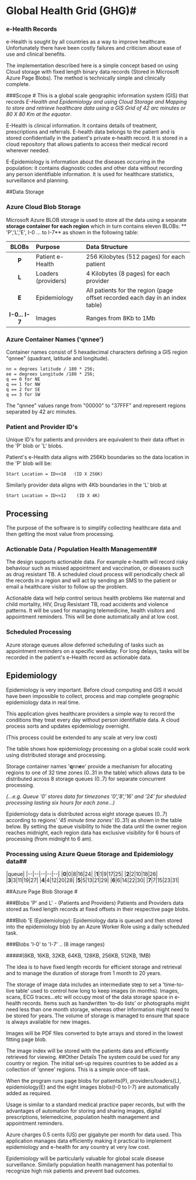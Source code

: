 # Global Health Grid (GHG)#

### e-Health Records ##
e-Health is sought by all countries as a way to improve healthcare. Unfortunately there have been costly failures and criticism about ease of use and clinical benefits. 

The implementation described here is a simple concept based on using Cloud storage with fixed length binary data records (Stored in Microsoft Azure Page Blobs). The method is technically simple and clinically complete.

###Scope #
This is a global scale geographic information system (GIS) that records *E-Health and Epidemiology and using Cloud Storage and Mapping to store and retrieve healthcare data using a GIS Grid of 42 arc minutes or 80 X 80 Km at the equator*.

E-Health is clinical information. It contains details of treatment, prescriptions and referrals. E-health data belongs to the patient and is stored confidentially in the patient's private e-health record. It is stored in a cloud repository that allows patients to access their medical record wherever needed. 

E-Epidemiology is information about the diseases occurring in the population: it contains diagnostic codes and other data without recording any person identifiable information. It is used for healthcare statistics, surveillance and planning.

##Data Storage   
### Azure Cloud Blob Storage ###

Microsoft Azure BLOB storage is used to store all the data using a separate **storage container for each region** which in turn contains eleven BLOBs: ** 'P','L','E', I-0 ... to I-7** as shown in the following table:

BLOBs|Purpose|Data Structure
:--:|:------------------------------|:------------------------|
**P** | Patient e-Health|256 Kilobytes (512 pages) for each patient
**L** | Loaders (providers)| 4 Kilobytes (8 pages) for each provider
**E** | Epidemiology|All patients for the region (page offset recorded each day in an index table)
**I-0... I-7**|Images| Ranges from 8Kb to 1Mb


### Azure Container Names ('qnnee') ### 

Container names consist of 5 hexadecimal characters defining a GIS region "qnnee" (quadrant, latitude and longitude).

    nn = degrees latitude / 180 * 256;
    ee = degrees Longitude /180 * 256;
    q == 0 for NE
    q == 1 for NW
    q == 2 for SE
    q == 3 for SW

The "qnnee" values range from "00000" to "37FFF" and represent regions separated by 42 arc minutes.

### Patient and Provider ID's ##

Unique ID's for patients and providers are equivalent to their data offset in the 'P' blob or 'L' blobs.

Patient's e-Health data aligns with 256Kb boundaries so the data location in the 'P' blob will be: 

    Start Location = ID<<18   (ID X 256K)

Similarly provider data aligns with 4Kb boundaries in the 'L' blob  at 

    Start Location = ID<<12    (ID X 4K)

## Processing ## 

The purpose of the software is to simplify collecting healthcare data and then getting the most value from processing.
 
### Actionable Data / Population Health Management##
The design supports actionable data. For example e-health will record risky behaviour such as missed appointment and vaccination, or diseases such as drug resistant TB. A scheduled cloud process will periodically check all the records in a region and will act by sending an SMS to the patient or email a healthcare visitor to follow up the problem.

Actionable data will help control serious health problems like maternal and child mortality, HIV, Drug Resistant TB, road accidents and violence patterns. It will be used for managing telemedicine, health visitors and appointment reminders. This will be done automatically and at low cost.

### Scheduled Processing ## 
Azure storage queues allow deferred scheduling of tasks such as appointment reminders on a specific weekday. For long delays, tasks will be recorded in the patient's e-Health record as actionable data.

## Epidemiology ## 
Epidemiology is very important. Before cloud computing and GIS it would have been impossible to collect, process and map complete geographic epidemiology data in real time.

This application gives healthcare providers a simple way to record the conditions they treat every day without person identifiable data. A cloud process sorts and updates epidemiology overnight. 

(This process could be extended to any scale at very low cost)

The table shows how epidemiology processing on a global scale could work using distributed storage and processing.

Storage container names '**q**nn**e**e' provide a mechanism for allocating regions to one of 32 time zones (0..31 in the table) which allows data to be distributed across 8 storage queues (0..7) for separate concurrent processing. 

*(...e.g. Queue '0' stores data for timezones '0','8','16' and '24' for sheduled processing lasting six hours for each zone...)*

Epidemiology data is distributed across eight storage queues (0..7) according to regions' *'45 minute time zones'* (0..31) as shown in the table below. By setting the queue visibility to hide the data until the owner region reaches midnight, each region data has exclusive visibility for 6 hours of processing (from midnight to 6 am). 

### Processing using Azure Queue Storage and Epidemiology data##

|queue|
|--|--|--|--|--|
|**0**|0|8|16|24|
|**1**|1|9|17|25|
|**2**|2|10|18|26|
|**3**|3|11|19|27|
|**4**|4|12|20|28|
|**5**|5|13|21|29|
|**6**|6|14|22|30|
|**7**|7|15|23|31|


##Azure Page Blob Storage #

###Blobs 'P' and L' - (Patients and Providers)
Patients and Providers data stored as fixed length records at fixed offsets in their respective page blobs.

###Blob 'E (Epidemiology):
Epidemiology data is queued and then stored into the epidemiology blob by an Azure Worker Role using a daily scheduled task. 

###Blobs 'I-0' to 'I-7' .. (8 image ranges) 

#####(8KB, 16KB, 32KB, 64KB, 128KB, 256KB, 512KB, 1MB)

The idea is to have fixed length records for efficient storage and retrieval and to manage the duration of storage from 1 month to 20 years.

The storage of image data includes an intermediate step to set a 'time-to-live table' used to control how long to keep images (in months). Images, scans, ECG traces...etc will occupy most of the data storage space in e-health records. Items such as handwritten 'to-do lists' or photographs might need less than one month storage, whereas other information might need to be stored for years. The volume of storage is managed to ensure that space is always available for new images.

Images will be PDF files converted to byte arrays and stored in the lowest fitting page blob.

The image index will be stored with the patients data and efficiently retrieved for viewing.
##Other Details
The system could be used for any country or region. The initial set-up requires countries to be added as a collection of 'qnnee' regions. This is a simple once-off task.

When the program runs page blobs for patients(P), providers/loaders(L), epidemiology(E) and the eight images blobs(I-0 to I-7) are automatically added as required.

Usage is similar to a standard medical practice paper records, but with the advantages of automation for storing and sharing images, digital prescriptions, telemedicine, population health management and appointment reminders.

Azure charges 0.5 cents (US) per gigabyte per month for data used. This application manages data efficiently making it practical to implement epidemiology and e-health for any country at very low cost.

Epidemiology will be particularly valuable for global scale disease surveillance. Similarly population health management has potential to recognize high risk patients and prevent bad outcomes.

